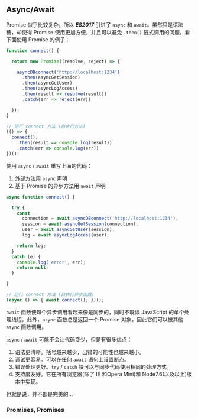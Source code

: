 ## Async/Await

Promise 似乎比较复杂，所以 ***ES2017*** 引进了 `async` 和 `await`。虽然只是语法糖，却使得 Promise 使用更加方便，并且可以避免 `.then()` 链式调用的问题。看下面使用 Promise 的例子：

```js
function connect() {

  return new Promise((resolve, reject) => {

    asyncDBconnect('http://localhost:1234')
      .then(asyncGetSession)
      .then(asyncGetUser)
      .then(asyncLogAccess)
      .then(result => resolve(result))
      .catch(err => reject(err))

  });
}

// 运行 connect 方法 (自执行方法)
(() => {
  connect();
    .then(result => console.log(result))
    .catch(err => console.log(err))
})();
```

使用 `async` / `await` 重写上面的代码：

1. 外部方法用 `async` 声明
1. 基于 Promise 的异步方法用 `await` 声明

```js
async function connect() {

  try {
    const
      connection = await asyncDBconnect('http://localhost:1234'),
      session = await asyncGetSession(connection),
      user = await asyncGetUser(session),
      log = await asyncLogAccess(user);

    return log;
  }
  catch (e) {
    console.log('error', err);
    return null;
  }

}

// 运行 connect 方法 (自执行异步函数)
(async () => { await connect(); })();
```

`await` 函数使每个异步调用看起来像是同步的，同时不耽误 JavaScript 的单个处理线程。此外，`async` 函数总是返回一个 Promise 对象，因此它们可以被其他 `async` 函数调用。

`async` / `await` 可能不会让代码变少，但是有很多优点：

1. 语法更清晰。括号越来越少，出错的可能性也越来越小。
1. 调试更容易。可以在任何 `await` 语句上设置断点。
1. 错误处理更好。`try` / `catch` 块可以与同步代码使用相同的处理方式。
1. 支持度友好。它在所有浏览器(除了 IE 和Opera Mini)和 Node7.6(以及以上)版本中实现。

也就是说，并不都是完美的…

### Promises, Promises